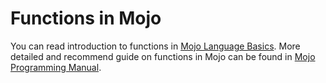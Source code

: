 # Functions in Mojo

You can read introduction to functions in [Mojo Language Basics](https://docs.modular.com/mojo/programming-manual.html#let-and-var-declarations). More detailed and recommend guide on functions in Mojo can be found in [Mojo Programming Manual](https://docs.modular.com/mojo/programming-manual.html#fn-definitions).
